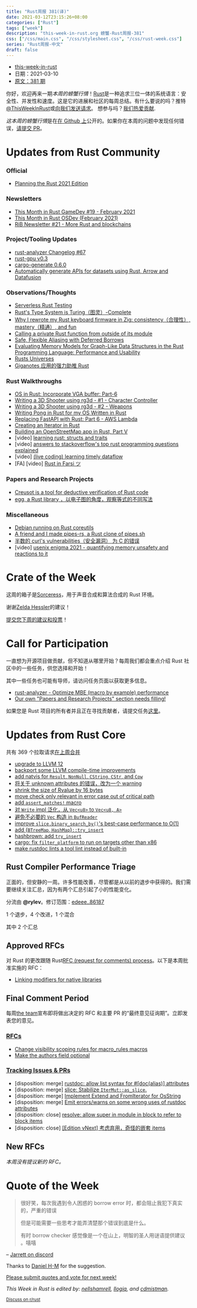 ```yaml
---
title: "Rust周报 381(译)"
date: 2021-03-12T23:15:26+08:00
categories: ["Rust"]
tags: ["week"]
description: "this-week-in-rust.org 螃蟹-Rust周报-381"
css: ["/css/main.css", "/css/stylesheet.css", "/css/rust-week.css"]
series: "Rust周报-中文"
draft: false
---
```


- [this-week-in-rust](https://this-week-in-rust.org)
- 日期：2021-03-10
- [原文：381 期](https://this-week-in-rust.org/blog/2021/03/10/this-week-in-rust-381/)

你好，欢迎再来一期*本周的螃蟹行情*！[Rust](http://rust-lang.org)是一种追求三位一体的系统语言：安全性、并发性和速度。这是它的进展和社区的每周总结。有什么要说的吗？推特[@ThisWeekInRust](https://twitter.com/ThisWeekInRust)或[向我们发送请求](https://github.com/cmr/this-week-in-rust)。 想参与吗？[我们热爱贡献](https://github.com/rust-lang/rust/blob/master/CONTRIBUTING.md).

*这本周的螃蟹行情*是在[在 Github 上](https://github.com/cmr/this-week-in-rust)公开的。如果你在本周的问题中发现任何错误，[请提交 PR](https://github.com/cmr/this-week-in-rust/pulls)。

# Updates from Rust Community

### Official

- [Planning the Rust 2021 Edition](https://blog.rust-lang.org/inside-rust/2021/03/04/planning-rust-2021.html)

### Newsletters

- [This Month in Rust GameDev #19 - February 2021](https://rust-gamedev.github.io/posts/newsletter-019/)
- [This Month in Rust OSDev (February 2021)](https://rust-osdev.com/this-month/2021-02/)
- [RiB Newsletter #21 - More Rust and blockchains](https://www.reddit.com/r/rust/comments/lxdw8j/rib_newsletter_21_more_rust_and_blockchains/)

### Project/Tooling Updates

- [rust-analyzer Changelog #67](https://rust-analyzer.github.io/thisweek/2021/03/08/changelog-67.html)
- [rust-gpu v0.3](https://github.com/EmbarkStudios/rust-gpu/releases/tag/v0.3.0)
- [cargo-generate 0.6.0](https://github.com/cargo-generate/cargo-generate/releases/tag/v0.6.0)
- [Automatically generate APIs for datasets using Rust, Arrow and Datafusion](https://roapi.github.io/docs/index.html)

### Observations/Thoughts

- [Serverless Rust Testing](https://www.peakscale.com/serverless-rust/)
- [Rust's Type System is Turing（图灵）-Complete](https://sdleffler.github.io/RustTypeSystemTuringComplete/)
- [Why I rewrote my Rust keyboard firmware in Zig: consistency（合理性）, mastery（精通）, and fun](https://kevinlynagh.com/rust-zig/)
- [Calling a private Rust function from outside of its module](https://tim.mcnamara.nz/post/644942576528523264/calling-a-private-rust-function-from-outside)
- [Safe, Flexible Aliasing with Deferred Borrows](https://cfallin.org/pubs/ecoop2020_defborrow.pdf)
- [Evaluating Memory Models for Graph-Like Data Structures in the Rust Programming Language: Performance and Usability](http://www.diva-portal.org/smash/record.jsf?pid=diva2%3A1463648&dswid=1332)
- [Rusts Universes](https://aloso.github.io/2021/03/10/rusts-universes.html)
- [Giganotes 应用的强力助推 Rust](https://www.reddit.com/r/rust/comments/m14agf/how_i_significantly_improved_giganotes_app/)

### Rust Walkthroughs

- [OS in Rust: Incorporate VGA buffer: Part-6](https://blog.knoldus.com/os-in-rust-incorporate-vga-buffer-part-6/)
- [Writing a 3D Shooter using rg3d - #1 - Character Controller](https://rg3d.rs/tutorials/2021/03/05/tutorial1.html)
- [Writing a 3D Shooter using rg3d - #2 - Weapons](https://rg3d.rs/tutorials/2021/03/09/tutorial2.html)
- [Writing Pong in Rust for my OS Written in Rust](https://blog.stephenmarz.com/2021/02/22/writing-pong-in-rust/)
- [Replacing FastAPI with Rust: Part 6 - AWS Lambda](https://dev.to/dbanty/replacing-fastapi-with-rust-part-6-aws-lambda-inm)
- [Creating an Iterator in Rust](https://aloso.github.io/2021/03/09/creating-an-iterator)
- [Building an OpenStreetMap app in Rust, Part V](https://blogg.bekk.no/building-an-openstreetmap-app-in-rust-part-v-f14831e13e61)
- \[video] [learning rust: structs and traits](https://youtu.be/tYfA5rjrhqk)
- \[video] [answers to stackoverflow's top rust programming questions explained](https://youtu.be/Flf4ezLWw1E)
- \[video] [(live coding) learning timely dataflow](https://youtu.be/z2m1Y4nj7s8)
- \[FA] \[video] [Rust in Farsi ツ](https://www.youtube.com/channel/UCIXThmX_uAp2cJTR-hTjdcA)

### Papers and Research Projects

- [Creusot is a tool for deductive verification of Rust code](https://github.com/xldenis/creusot)
- [egg, a Rust library ，以电子图的角度，观察等式的不同写法](https://egraphs-good.github.io/)

### Miscellaneous

- [Debian running on Rust coreutils](https://sylvestre.ledru.info/blog/2021/03/09/debian-running-on-rust-coreutils)
- [A friend and I made pipes-rs, a Rust clone of pipes.sh](https://www.reddit.com/r/rust/comments/lxil6d/a_friend_and_i_made_pipesrs_a_rust_clone_of/)
- [半数的 curl's vulnerabilities（安全漏洞） 为 C 的错误](https://daniel.haxx.se/blog/2021/03/09/half-of-curls-vulnerabilities-are-c-mistakes/)
- \[video] [usenix enigma 2021 - quantifying memory unsafety and reactions to it](https://youtu.be/drfXNB6p6nI)

# Crate of the Week

这周的箱子是[Sorceress](https://crates.io/crates/sorceress)，用于声音合成和算法合成的 Rust 环境。

谢谢[Zelda Hessler](https://users.rust-lang.org/t/crate-of-the-week/2704/887)的建议！

[提交您下周的建议和投票][submit_crate]！

[submit_crate]: https://users.rust-lang.org/t/crate-of-the-week/2704

# Call for Participation

一直想为开源项目做贡献，但不知道从哪里开始？每周我们都会重点介绍 Rust 社区中的一些任务，供您选择和开始！

其中一些任务也可能有导师，请访问任务页面以获取更多信息。

- [rust-analyzer - Optimize MBE (macro by example) performance](https://github.com/rust-analyzer/rust-analyzer/issues/7857)
- [Our own "Papers and Research Projects" section needs filling!](https://github.com/rust-lang/this-week-in-rust/)

如果您是 Rust 项目的所有者并且正在寻找贡献者，请提交任务[这里][guidelines]。

[guidelines]: https://users.rust-lang.org/t/twir-call-for-participation/4821

# Updates from Rust Core

共有 369 个拉取请求[在上周合并][merged]

[merged]: https://github.com/search?q=is%3Apr+org%3Arust-lang+is%3Amerged+merged%3A2021-03-01..2021-03-08

- [upgrade to LLVM 12](https://github.com/rust-lang/rust/pull/81451)
- [backport some LLVM compile-time improvements](https://github.com/rust-lang/rust/pull/82783)
- [add natvis for `Result`, `NonNull`, `CString`, `CStr`, and `Cow`](https://github.com/rust-lang/rust/pull/82557)
- [将关于 unknown attributes 的错误，改为一个 warning](https://github.com/rust-lang/rust/pull/82702)
- [shrink the size of Rvalue by 16 bytes](https://github.com/rust-lang/rust/pull/82727)
- [move check only relevant in error case out of critical path](https://github.com/rust-lang/rust/pull/82738)
- [add `assert_matches!` macro](https://github.com/rust-lang/rust/pull/82770)
- [对 `Write` impl 泛化，从 `Vec<u8>` to `Vec<u8, A>`](https://github.com/rust-lang/rust/pull/82862)
- [避免不必要的 `Vec` 构造 in `BufReader`](https://github.com/rust-lang/rust/pull/82728)
- [improve `slice.binary_search_by()`'s best-case performance to O(1)](https://github.com/rust-lang/rust/pull/74024)
- [add {`BTreeMap`, `HashMap`}`::try_insert`](https://github.com/rust-lang/rust/pull/82764)
- [hashbrown: add `try_insert`](https://github.com/rust-lang/hashbrown/pull/247)
- [cargo: fix `filter_platform` to run on targets other than x86](https://github.com/rust-lang/cargo/pull/9246)
- [make rustdoc lints a tool lint instead of built-in](https://github.com/rust-lang/rust/pull/80527)

## Rust Compiler Performance Triage

正面的，但安静的一周。许多性能改善，尽管都是从以前的退步中获得的。我们需要继续关注汇总，因为有两个汇总引起了小的性能变化。

分流由 **@rylev**。修订范围：[edeee..86187](https://perf.rust-lang.org/?start=edeee915b1c52f97411e57ef6b1a8bd46548a37a&end=861872bc453bde79b83ff99d443d035225f10e87&absolute=false&stat=instructions%3Au)

1 个退步，4 个改进，1 个混合

其中 2 个汇总

## Approved RFCs

对 Rust 的更改跟随 Rust[RFC (request for comments) process](https://github.com/rust-lang/rfcs#rust-rfcs)。以下是本周批准实施的 RFC：

- [Linking modifiers for native libraries](https://github.com/rust-lang/rfcs/pull/2951)

## Final Comment Period

每周[the team](https://www.rust-lang.org/team.html)宣布即将做出决定的 RFC 和主要 PR 的“最终意见征询期”。立即发表您的意见。

### [RFCs](https://github.com/rust-lang/rfcs/labels/final-comment-period)

- [Change visibility scoping rules for macro_rules macros](https://github.com/rust-lang/rfcs/pull/3067)
- [Make the authors field optional](https://github.com/rust-lang/rfcs/pull/3052)

### [Tracking Issues & PRs](https://github.com/rust-lang/rust/labels/final-comment-period)

- \[disposition: merge] [rustdoc: allow list syntax for #[doc(alias)] attributes](https://github.com/rust-lang/rust/pull/82846)
- \[disposition: merge] [slice: Stabilize `IterMut::as_slice`.](https://github.com/rust-lang/rust/pull/82771)
- \[disposition: merge] [Implement Extend and FromIterator for OsString](https://github.com/rust-lang/rust/pull/82121)
- \[disposition: merge] [Emit errors/warns on some wrong uses of rustdoc attributes](https://github.com/rust-lang/rust/pull/80300)
- \[disposition: close] [resolve: allow super in module in block to refer to block items](https://github.com/rust-lang/rust/pull/79309)
- \[disposition: close] [[Edition vNext] 考虑弃用，奇怪的嵌套 items](https://github.com/rust-lang/rust/issues/65516)

## New RFCs

_本周没有提议新的 RFC。_

# Quote of the Week

> 很好笑，每次我遇到令人困惑的 borrow error 时，都会阻止我犯下真实的，严重的错误
>
> 但是可能需要一些思考才能弄清楚那个错误到底是什么。
>
> 有时 borrow checker 感觉像是一个在山上，明智的圣人用谜语提供建议 。嘻嘻

– [Jarrett on discord](https://discord.com/channels/442252698964721669/443150878111694848/817890654779605009)

Thanks to [Daniel H-M](https://users.rust-lang.org/t/twir-quote-of-the-week/328/1012) for the suggestion.

[Please submit quotes and vote for next week!](https://users.rust-lang.org/t/twir-quote-of-the-week/328)

_This Week in Rust is edited by: [nellshamrell](https://github.com/nellshamrell), [llogiq](https://github.com/llogiq), and [cdmistman](https://github.com/cdmistman)._

<small>[Discuss on r/rust](https://www.reddit.com/r/rust/comments/m2g9cy/this_week_in_rust_381/)</small>
